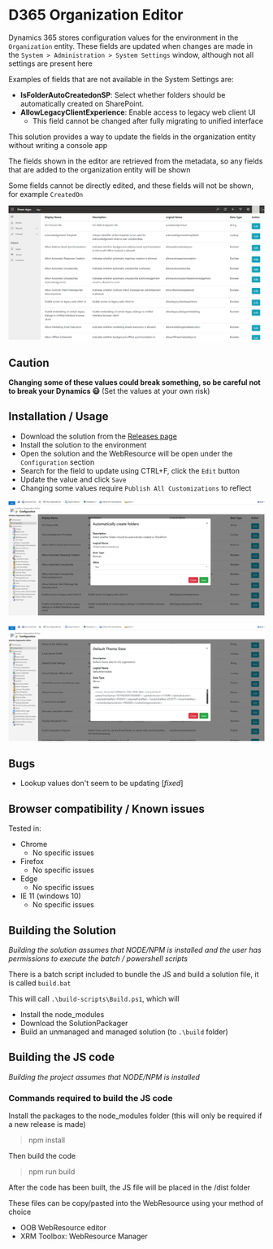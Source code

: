 # D365 Organization Editor
Dynamics 365 stores configuration values for the environment in the `Organization` entity. These fields are updated when changes are made in the `System > Administration > System Settings` window, although not all settings are present here

Examples of fields that are not available in the System Settings are:
- __IsFolderAutoCreatedonSP__: Select whether folders should be automatically created on SharePoint.
- __AllowLegacyClientExperience__: Enable access to legacy web client UI
  - This field cannot be changed after fully migrating to unified interface

This solution provides a way to update the fields in the organization entity without writing a console app

The fields shown in the editor are retrieved from the metadata, so any fields that are added to the organization entity will be shown

Some fields cannot be directly edited, and these fields will not be shown, for example `CreatedOn`

![Example image](./img/root.png)

## Caution
<b>Changing some of these values could break something, so be careful not to break your Dynamics 😃</b>
(Set the values at your own risk)

## Installation / Usage
- Download the solution from the <a href="https://github.com/cathalnoonan/d365-organization-editor/releases">Releases page</a>
- Install the solution to the environment
- Open the solution and the WebResource will be open under the `Configuration` section
- Search for the field to update using CTRL+F, click the `Edit` button
- Update the value and click `Save`
- Changing some values require `Publish All Customizations` to reflect 

![Example usage 1](./img/sample-1.png)

![Example usage 2](./img/sample-2.png)

## Bugs
- Lookup values don't seem to be updating [*fixed*]

## Browser compatibility / Known issues
Tested in:
- Chrome
  - No specific issues
- Firefox
  - No specific issues
- Edge
  - No specific issues
- IE 11 (windows 10)
  - No specific issues


## Building the Solution
_Building the solution assumes that NODE/NPM is installed and the user has permissions to execute the batch / powershell scripts_

There is a batch script included to bundle the JS and build a solution file, it is called `build.bat`

This will call `.\build-scripts\Build.ps1`, which will
- Install the node_modules
- Download the SolutionPackager
- Build an unmanaged and managed solution (to `.\build` folder)


## Building the JS code
_Building the project assumes that NODE/NPM is installed_

### Commands required to build the JS code
Install the packages to the node_modules folder (this will only be required if a new release is made)
> npm install

Then build the code

> npm run build

After the code has been built, the JS file will be placed in the /dist folder

These files can be copy/pasted into the WebResource using your method of choice
- OOB WebResource editor
- XRM Toolbox: WebResource Manager
